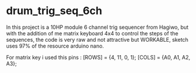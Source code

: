 # drum_trig_seq_6ch
In this project is a 10HP module 6 channel trig sequencer from Hagiwo, but with the addition of me matrix keyboard 4x4 to control the steps of the sequences, the code is very raw and not attractive but WORKABLE, sketch uses 97% of the resource arduino nano. 

For matrix key i used this pins : 
[ROWS] = {4, 11, 0, 1};
[COLS] = {A0, A1, A2, A3};
